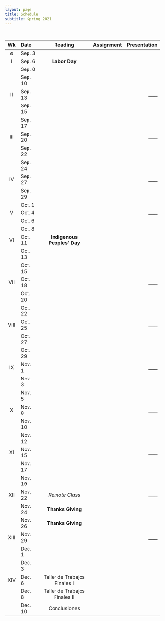 ```yaml
---
layout: page
title: Schedule
subtitle: Spring 2021
---
```


<br>

| Wk | Date | Reading | Assignment | Presentation|
|:------:|:------|:--------:|:------:|----:|
| ∅   | Sep. 3   |  
|  I  | Sep. 6   | **Labor Day** |
|     | Sep. 8   | 
|     | Sep. 10  | 
|  II | Sep. 13  | | | ____
|     | Sep. 15  | 
|     | Sep. 17  | 
| III | Sep. 20  |  | | ____
|     | Sep. 22  | 
|     | Sep. 24  | 
| IV  | Sep. 27  |   | | ____
|     | Sep. 29  | 
|     | Oct. 1   | 
| V   | Oct. 4   |    | | ____
|     | Oct. 6   | 
|     | Oct. 8   | 
| VI  | Oct. 11  | **Indigenous Peoples' Day**
|     | Oct. 13  | 
|     | Oct. 15  | 
| VII | Oct. 18  |    | | ____
|     | Oct. 20  | 
|     | Oct. 22  | 
| VIII| Oct. 25  |    | | ____
|     | Oct. 27  | 
|     | Oct. 29  | 
| IX  | Nov. 1   |    | | ____
|     | Nov. 3   | 
|     | Nov. 5   | 
| X   | Nov. 8   |    | | ____
|     | Nov. 10  | 
|     | Nov. 12  | 
| XI  | Nov. 15  |    | | ____
|     | Nov. 17  | 
|     | Nov. 19  | 
| XII | Nov. 22  | *Remote Class*   | | ____
|     | Nov. 24  | **Thanks Giving**
|     | Nov. 26  | **Thanks Giving**
|XIII | Nov. 29  |    | | ____
|     | Dec. 1   | 
|     | Dec. 3   | 
| XIV | Dec. 6   | Taller de Trabajos Finales I
|     | Dec. 8   | Taller de Trabajos Finales II
|     | Dec. 10  | Conclusiones 
